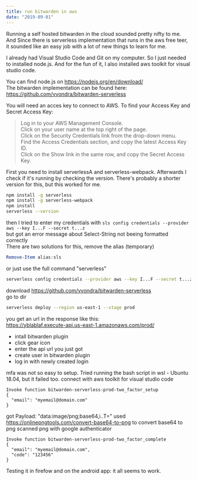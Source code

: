 ```yaml
---
title: run bitwarden in aws
date: "2019-09-01"
---
```


Running a self hosted bitwarden in the cloud sounded pretty nifty to me. And Since there is serverless implementation that runs in the aws free teer, it sounded like an easy job with a lot of new things to learn for me.

<!-- end -->

I already had Visual Studio Code and Git on my computer. So I just needed to installed node.js.  And for the fun of it, I also installed aws toolkit for visual studio code.  

You can find node.js on <https://nodejs.org/en/download/>  
The bitwarden implementation can be found here: <https://github.com/vvondra/bitwarden-serverless>

You will need an acces key to connect to AWS. To find your Access Key and Secret Access Key:  
>Log in to your AWS Management Console.  
Click on your user name at the top right of the page.  
Click on the Security Credentials link from the drop-down menu.  
Find the Access Credentials section, and copy the latest Access Key ID.  
Click on the Show link in the same row, and copy the Secret Access Key.  

First you need to install serverlessA and serverless-webpack. Afterwards I check if it's running by checking the version. There's probably a shorter version for this, but this worked for me.

```bash
npm install -g serverless
npm install -g serverless-webpack
npm install
serverless --version
```

then I tried to enter my credentials with `sls config credentials --provider aws --key I...F --secret t...z`  
but got an error message about Select-String not beeing formatted correctly  
There are two solutions for this, remove the alias (temporary) 

```powershell
Remove-Item alias:sls
```

or just use the full command "serverless"

```bash
serverless config credentials --provider aws --key I...F --secret t...z
```

download <https://github.com/vvondra/bitwarden-serverless>  
go to dir  

```bash
serverless deploy --region us-east-1 --stage prod
```

you get an url in the response like this:  
https://yblablaf.execute-api.us-east-1.amazonaws.com/prod/

* intall bitwarden plugin  
* click gear icon  
* enter the api url you just got  
* create user in bitwarden plugin  
* log in with newly created login  

mfa was not so easy to setup. Tried running the bash script in wsl - Ubuntu 18.04, but it failed too.
connect with aws toolkit for visual studio code

```
Invoke function bitwarden-serverless-prod-two_factor_setup
{
  "email": "myemail@domain.com"
}
```

got  Payload:
"data:image/png;base64,i..T="
used <https://onlinepngtools.com/convert-base64-to-png> to convert base64 to png
scanned png with google authenticator

```
Invoke function bitwarden-serverless-prod-two_factor_complete
{
  "email": "myemail@domain.com",
  "code": "123456"
}
```

Testing it in firefow and on the android app: it all seems to work.
